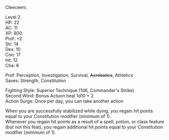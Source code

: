 Cleeceerc

Level 2 \
HP: 22 \
AC: 11 \
XP: 800 \
Prof: +2 \
Str: 14 \
Dex: 10 \
Con: 17 \
Int: 12 \
Cha: 6 

Prof: Perception, Investigation, Survival, ~~Acrobatics~~, Athletics \
Saves: Strength, Constitution

Fighting Style: Superior Technique (1d6, Commander's Strike) \
Second Wind: Bonus Actuon heal 1d10 + 2 \
Action Surge: Once per day, you can take another action

When you are successfully stabilized while dying, you regain hit points equal to your Constitution modifier (minimum of 1). \
Whenever you regain hit points as a result of a spell, potion, or class feature (but not this feat), you regain additional hit points equal to your Constitution modifier (minimum of 1).
